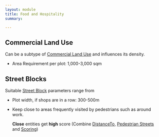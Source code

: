 ```yaml
---
layout: module
title: Food and Hospitality
summary: 

--- 
```


## Commercial Land Use
Can be a subtype of [Commercial Land Use]() and influences its density.

* Area Requirement per plot: 1,000-3,000 sqm

## Street Blocks
Suitable [Street Block]() parameters range from

* Plot width, if shops are in a row: 300-500m
* Keep close to areas frequently visited by pedestrians such as around work.
  
  **Close** entities get **high** score (Combine [DistanceTo](), [Pedestrian Streets]() and [Scoring]())